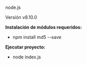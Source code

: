 node.js

Versión v8.10.0

<b>Instalación de módulos requeridos:</b>

+ npm install md5 --save

<b>Ejecutar proyecto:</b>

+ node index.js
